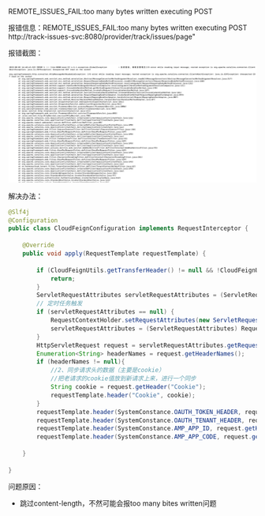 REMOTE_ISSUES_FAIL:too many bytes written executing POST 

报错信息：REMOTE_ISSUES_FAIL:too many bytes written executing POST http://track-issues-svc:8080/provider/track/issues/page"

报错截图：

![image-20230803172105602](images/image-20230803172105602.png)

解决办法：

```java
@Slf4j
@Configuration
public class CloudFeignConfiguration implements RequestInterceptor {

    @Override
    public void apply(RequestTemplate requestTemplate) {

        if (CloudFeignUtils.getTransferHeader() != null && !CloudFeignUtils.getTransferHeader()) {
            return;
        }
        ServletRequestAttributes servletRequestAttributes = (ServletRequestAttributes) RequestContextHolder.getRequestAttributes();
        // 定时任务触发
        if (servletRequestAttributes == null) {
            RequestContextHolder.setRequestAttributes(new ServletRequestAttributes(new MockHttpServletRequest()));
            servletRequestAttributes = (ServletRequestAttributes) RequestContextHolder.getRequestAttributes();
        }
        HttpServletRequest request = servletRequestAttributes.getRequest();
        Enumeration<String> headerNames = request.getHeaderNames();
        if (headerNames != null){
            //2、同步请求头的数据（主要是cookie）
            //把老请求的cookie值放到新请求上来，进行一个同步
            String cookie = request.getHeader("Cookie");
            requestTemplate.header("Cookie", cookie);
        }
        requestTemplate.header(SystemConstance.OAUTH_TOKEN_HEADER, request.getHeader(SystemConstance.OAUTH_TOKEN_HEADER));
        requestTemplate.header(SystemConstance.OAUTH_TENANT_HEADER, request.getHeader(SystemConstance.OAUTH_TENANT_HEADER));
        requestTemplate.header(SystemConstance.AMP_APP_ID, request.getHeader(SystemConstance.AMP_APP_ID));
        requestTemplate.header(SystemConstance.AMP_APP_CODE, request.getHeader(SystemConstance.AMP_APP_CODE));

    }

}
```

问题原因：

- 跳过content-length，不然可能会报too many bites written问题
